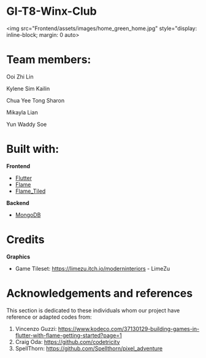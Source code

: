 # GI-T8-Winx-Club

<img src="Frontend/assets/images/home_green_home.jpg" style="display: inline-block; margin: 0 auto>

# Team members:
Ooi Zhi Lin

Kylene Sim Kailin

Chua Yee Tong Sharon

Mikayla Lian

Yun Waddy Soe

# Built with:
**Frontend**
- [Flutter](https://api.flutter.dev/)
- [Flame](https://pub.dev/packages/flame)
- [Flame_Tiled](https://pub.dev/packages/flame_tiled/example)

**Backend**
- [MongoDB](https://www.mongodb.com/docs/)
 
# Credits
**Graphics**
- Game Tileset: https://limezu.itch.io/moderninteriors - LimeZu

# Acknowledgements and references
This section is dedicated to these individuals whom our project have reference or adapted codes from:
1. Vincenzo Guzzi: https://www.kodeco.com/37130129-building-games-in-flutter-with-flame-getting-started?page=1
2. Craig Oda: https://github.com/codetricity
3. SpellThorn: https://github.com/Spellthorn/pixel_adventure
